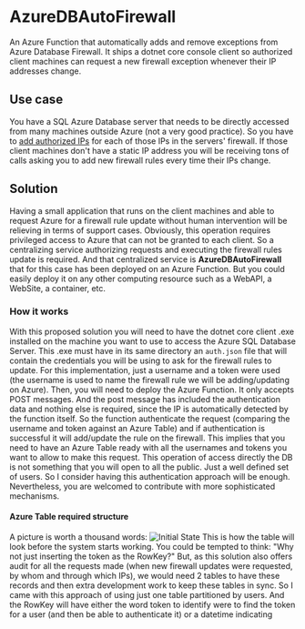 # AzureDBAutoFirewall
An Azure Function that automatically adds and remove exceptions from Azure Database Firewall. It ships a dotnet core console client so authorized client machines can request a new firewall exception whenever their IP addresses change.
## Use case
You have a SQL Azure Database server that needs to be directly accessed from many machines outside Azure (not a very good practice). So you have to [add authorized IPs](https://docs.microsoft.com/en-us/azure/sql-database/sql-database-server-level-firewall-rule) for each of those IPs in the servers' firewall. If those client machines don't have a static IP address you will be receiving tons of calls asking you to add new firewall rules every time their IPs change.
## Solution 
Having a small application that runs on the client machines and able to request Azure for a firewall rule update without human intervention will be relieving in terms of support cases. Obviously, this operation requires privileged access to Azure that can not be granted to each client. So a centralizing service authorizing requests and executing the firewall rules update is required. And that centralized service is **AzureDBAutoFirewall** that for this case has been deployed on an Azure Function. But you could easily deploy it on any other computing resource such as a WebAPI, a WebSite, a container, etc. 
### How it works
With this proposed solution you will need to have the dotnet core client .exe installed on the machine you want to use to access the Azure SQL Database Server. This .exe must have in its same directory an `auth.json` file that will contain the credentials you will be using to ask for the firewall rules to update. For this implementation, just a username and a token were used (the username is used to name the firewall rule we will be adding/updating on Azure). 
Then, you will need to deploy the Azure Function. It only accepts POST messages. And the post message has included the authentication data and nothing else is required, since the IP is automatically detected by the function itself. So the function authenticate the request (comparing the username and token against an Azure Table) and if authentication is successful it will add/update the rule on the firewall.
This implies that you need to have an Azure Table ready with all the usernames and tokens you want to allow to make this request. This operation of access directly the DB is not something that you will open to all the public. Just a well defined set of users. So I consider having this authentication approach will be enough. Nevertheless, you are welcomed to contribute with more sophisticated mechanisms.
#### Azure Table required structure
A picture is worth a thousand words:
![Initial State](https://lh3.googleusercontent.com/mcmNXDALE6sbgwMKRtBzSdTaHGcRJchZYRcmvAeq3QODZJoFlR5Dnb_jn_wsbpMUkLgR0U7Zpm4 "Initial State")
This is how the table will look before the system starts working. You could be tempted to think: "Why not just inserting the token as the RowKey?" But, as this solution also offers audit for all the requests made (when new firewall updates were requested, by whom and through which IPs), we would need 2 tables to have these records and then extra development work to keep these tables in sync. So I came with this approach of using just one table partitioned by users. And the RowKey will have either the word token to identify were to find the token for a user (and then be able to authenticate it) or a datetime indicating 
<!--stackedit_data:
eyJoaXN0b3J5IjpbMTgzNTc0NDY4MywtOTk5NTgzMDAxLDEwMD
YyMjQyNTAsLTc1MjU1NDU0NV19
-->